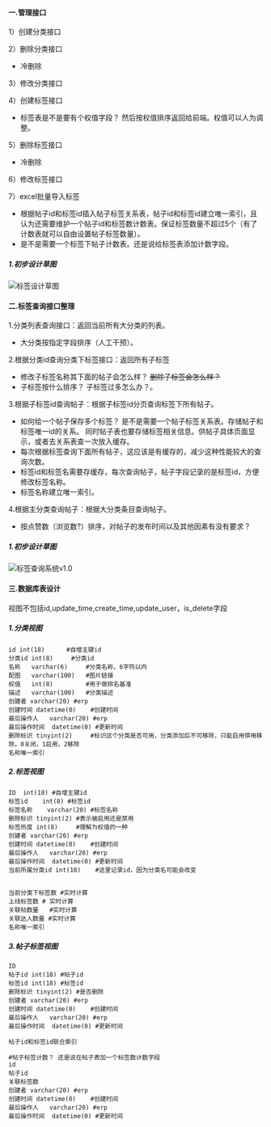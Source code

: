 



#### 一.管理接口

1）创建分类接口

2）删除分类接口

- 冷删除

3）修改分类接口

4）创建标签接口

- 标签表是不是要有个权值字段？ 然后按权值排序返回给前端。权值可以人为调整。

5）删除标签接口

- 冷删除

6）修改标签接口

7）excel批量导入标签

- 根据帖子id和标签id插入帖子标签关系表，帖子id和标签id建立唯一索引，且认为还需要维护一个帖子id和标签数计数表。保证标签数量不超过5个（有了计数表就可以自由设置帖子标签数量）。
- 是不是需要一个标签下帖子计数表。还是说给标签表添加计数字段。

##### 1.初步设计草图

![标签设计草图](D:\ouyanghekun\Desktop\日报周报\images\标签设计草图.jpg)

#### 二.标签查询接口整理

1.分类列表查询接口：返回当前所有大分类的列表。

- 大分类按指定字段排序（人工干预）。

2.根据分类id查询分类下标签接口：返回所有子标签

- 修改子标签名称其下面的帖子会怎么样？ ~~删除子标签会怎么样？~~
- 子标签按什么排序？ 子标签过多怎么办？。

3.根据子标签id查询帖子：根据子标签id分页查询标签下所有帖子。

- 如何给一个帖子保存多个标签？ 是不是需要一个帖子标签关系表。存储帖子和标签唯一id的关系。 同时帖子表也要存储标签相关信息。供帖子具体页面显示，或者去关系表查一次放入缓存。
- 每次根据标签查询下面所有帖子，这应该是有缓存的，减少这种性能较大的查询次数。
- 标签id和标签名需要存缓存，每次查询帖子，帖子字段记录的是标签id，方便修改标签名称。
- 标签名称建立唯一索引。

4.根据主分类查询帖子：根据大分类条目查询帖子。

- 按点赞数（浏览数?）排序，对帖子的发布时间以及其他因素有没有要求？



##### 1.初步设计草图

![标签查询系统v1.0](D:\ouyanghekun\Desktop\日报周报\images\标签查询系统v1.0.jpg)

#### 三.数据库表设计

视图不包括id,update_time,create_time,update_user，is_delete字段

##### 1.分类视图

```mysql
id int(18)		#自增主键id
分类id int(8)		#分类id
名称	 varchar(6)		#分类名称，6字符以内
配图	 varchar(100)	#图片链接
权值	 int(8)			#用于做排名基准
描述	 varchar(100)	#分类描述
创建者	varchar(20)	#erp
创建时间 datetime(0)	#创建时间
最后操作人	varchar(20)	#erp
最后操作时间	datetime(0)	#更新时间
删除标识 tinyint(2)		#标识这个分类是否可用，分类添加后不可移除，只能启用停用移除。0关闭，1启用，2移除
名称唯一索引
```

##### 2.标签视图

```mysql
ID	int(18)	#自增主键id
标签id	int(8) #标签id
标签名称	varchar(20) #标签名称
删除标识 tinyint(2)	#表示被启用还是禁用
标签热度 int(8)     #理解为权值的一种
创建者	varchar(20)	#erp
创建时间 datetime(0)	#创建时间
最后操作人	varchar(20)	#erp
最后操作时间	datetime(0)	#更新时间
当前所属分类id int(18)	#这里记录id，因为分类名可能会改变


当前分类下标签数 #实时计算
上线标签数 # 实时计算
关联帖数量	#实时计算
关联达人数量 #实时计算
名称唯一索引
```

##### 3.帖子标签视图

```mysql
ID 
帖子id int(18) #帖子id
标签id int(18) #标签id
删除标识 tinyint(2) #是否删除
创建者	varchar(20)	#erp
创建时间 datetime(0)	#创建时间
最后操作人	varchar(20)	#erp
最后操作时间	datetime(0)	#更新时间

帖子id和标签id联合索引
```

```mysql
#帖子标签计数？ 还是说在帖子表加一个标签数计数字段
id
帖子id
关联标签数
创建者	varchar(20)	#erp
创建时间 datetime(0)	#创建时间
最后操作人	varchar(20)	#erp
最后操作时间	datetime(0)	#更新时间

```

